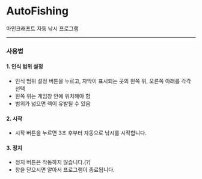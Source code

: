 # AutoFishing
마인크래프트 자동 낚시 프로그램

-------------------
### 사용법
#### 1. 인식 범위 설정
 - 인식 범위 설정 버튼을 누르고, 자막이 표시되는 곳의 왼쪽 위, 오른쪽 아래를 각각 선택
 - 왼쪽 위는 게임창 안에 위치해야 함
 - 범위가 넓으면 렉이 유발될 수 있음
#### 2. 시작
 - 시작 버튼을 누르면 3초 후부터 자동으로 낚시를 시작합니다.
#### 3. 정지
 - 정지 버튼은 작동하지 않습니다.(?)
 - 창을 닫으시면 알아서 프로그램이 종료됩니다.